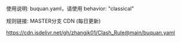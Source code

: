 使用说明:
  buquan.yaml，请使用 behavior: "classical"
 
 规则链接:
  MASTER分支 CDN (每日更新)

https://cdn.jsdelivr.net/gh/zhangjk01/Clash_Rule@main/buquan.yaml
